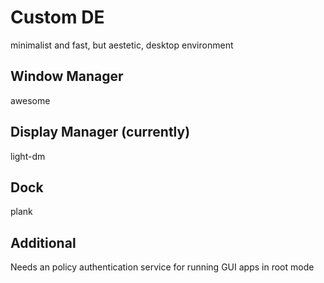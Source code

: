 # Custom DE
minimalist and fast, but aestetic, desktop environment

## Window Manager
awesome

## Display Manager (currently)
light-dm

## Dock
plank

## Additional
Needs an policy authentication service for running GUI apps in root mode
